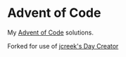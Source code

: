 # Advent of Code

My [Advent of Code](https://adventofcode.com/) solutions.

Forked for use of [jcreek's Day Creator](https://github.com/jcreek/advent-of-code/tree/master/AdventOfCode/DayCreator)
